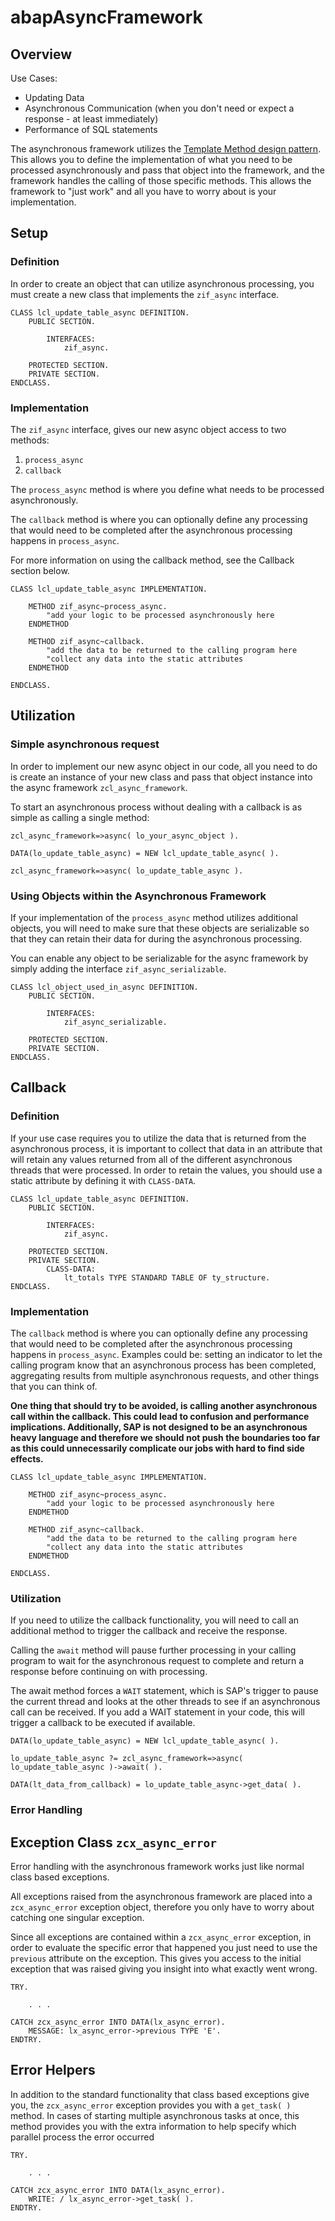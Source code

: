 # abapAsyncFramework


## Overview
Use Cases:

*   Updating Data
*   Asynchronous Communication (when you don't need or expect a response - at least immediately)
*   Performance of SQL statements

The asynchronous framework utilizes the [Template Method design pattern](https://sourcemaking.com/design_patterns/template_method). This allows you to define the implementation of what you need to be processed asynchronously and pass that object into the framework, and the framework handles the calling of those specific methods. This allows the framework to "just work" and all you have to worry about is your implementation.

## Setup

### Definition

In order to create an object that can utilize asynchronous processing, you must create a new class that implements the `zif_async` interface.
```abap
CLASS lcl_update_table_async DEFINITION.
	PUBLIC SECTION.

		INTERFACES:
			zif_async.

	PROTECTED SECTION.
	PRIVATE SECTION.
ENDCLASS.
```

### Implementation

The `zif_async` interface, gives our new async object access to two methods:

1. `process_async`
2.  `callback`

The `process_async` method is where you define what needs to be processed asynchronously.

The `callback` method is where you can optionally define any processing that would need to be completed after the asynchronous processing happens in `process_async`.

For more information on using the callback method, see the Callback section below.
```abap
CLASS lcl_update_table_async IMPLEMENTATION.

	METHOD zif_async~process_async.
		"add your logic to be processed asynchronously here
	ENDMETHOD

	METHOD zif_async~callback.
		"add the data to be returned to the calling program here
		"collect any data into the static attributes
	ENDMETHOD

ENDCLASS.
```

## Utilization

### Simple asynchronous request

In order to implement our new async object in our code, all you need to do is create an instance of your new class and pass that object instance into the async framework `zcl_async_framework`.

To start an asynchronous process without dealing with a callback is as simple as calling a single method:

`zcl_async_framework=>async( lo_your_async_object ).`

```abap
DATA(lo_update_table_async) = NEW lcl_update_table_async( ).

zcl_async_framework=>async( lo_update_table_async ).
```

### Using Objects within the Asynchronous Framework

If your implementation of the `process_async` method utilizes additional objects, you will need to make sure that these objects are serializable so that they can retain their data for during the asynchronous processing.

You can enable any object to be serializable for the async framework by simply adding the interface `zif_async_serializable`.
```abap
CLASS lcl_object_used_in_async DEFINITION.
	PUBLIC SECTION.

		INTERFACES:    
			zif_async_serializable.

	PROTECTED SECTION.
	PRIVATE SECTION.
ENDCLASS.
```

## Callback

### Definition

If your use case requires you to utilize the data that is returned from the asynchronous process, it is important to collect that data in an attribute that will retain any values returned from all of the different asynchronous threads that were processed. In order to retain the values, you should use a static attribute by defining it with `CLASS-DATA`.
```abap
CLASS lcl_update_table_async DEFINITION.
	PUBLIC SECTION.

		INTERFACES:
			zif_async.

	PROTECTED SECTION.
	PRIVATE SECTION.
		CLASS-DATA:
			lt_totals TYPE STANDARD TABLE OF ty_structure.
ENDCLASS.
```

### Implementation

The `callback` method is where you can optionally define any processing that would need to be completed after the asynchronous processing happens in `process_async`. Examples could be: setting an indicator to let the calling program know that an asynchronous process has been completed, aggregating results from multiple asynchronous requests, and other things that you can think of.

**One thing that should try to be avoided, is calling another asynchronous call within the callback. This could lead to confusion and performance implications. Additionally, SAP is not designed to be an asynchronous heavy language and therefore we should not push the boundaries too far as this could unnecessarily complicate our jobs with hard to find side effects.**
```abap
CLASS lcl_update_table_async IMPLEMENTATION.

	METHOD zif_async~process_async.
		"add your logic to be processed asynchronously here
	ENDMETHOD

	METHOD zif_async~callback.
		"add the data to be returned to the calling program here
		"collect any data into the static attributes
	ENDMETHOD

ENDCLASS.
```

### Utilization

If you need to utilize the callback functionality, you will need to call an additional method to trigger the callback and receive the response.

Calling the `await` method will pause further processing in your calling program to wait for the asynchronous request to complete and return a response before continuing on with processing.

The await method forces a `WAIT` statement, which is SAP's trigger to pause the current thread and looks at the other threads to see if an asynchronous call can be received. If you add a WAIT statement in your code, this will trigger a callback to be executed if available.
```abap
DATA(lo_update_table_async) = NEW lcl_update_table_async( ).

lo_update_table_async ?= zcl_async_framework=>async( lo_update_table_async )->await( ).

DATA(lt_data_from_callback) = lo_update_table_async->get_data( ).
```

### Error Handling

## Exception Class `zcx_async_error`

Error handling with the asynchronous framework works just like normal class based exceptions.

All exceptions raised from the asynchronous framework are placed into a `zcx_async_error` exception object, therefore you only have to worry about catching one singular exception.

Since all exceptions are contained within a `zcx_async_error` exception, in order to evaluate the specific error that happened you just need to use the `previous` attribute on the exception. This gives you access to the initial exception that was raised giving you insight into what exactly went wrong. 
```abap
TRY.

	. . .

CATCH zcx_async_error INTO DATA(lx_async_error).
	MESSAGE: lx_async_error->previous TYPE 'E'.
ENDTRY.
```

## Error Helpers

In addition to the standard functionality that class based exceptions give you, the `zcx_async_error` exception provides you with a `get_task( )` method. In cases of starting multiple asynchronous tasks at once, this method provides you with the extra information to help specify which parallel process the error occurred 
```abap
TRY.

	. . .

CATCH zcx_async_error INTO DATA(lx_async_error).
	WRITE: / lx_async_error->get_task( ).
ENDTRY.
```
